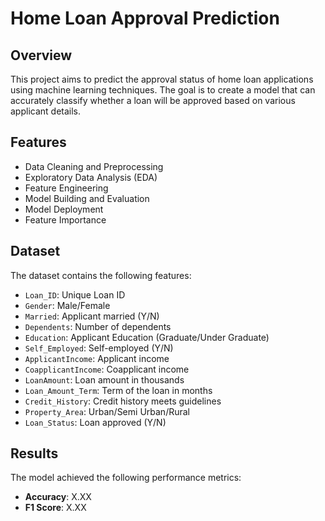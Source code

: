 # Home Loan Approval Prediction

## Overview
This project aims to predict the approval status of home loan applications using machine learning techniques. The goal is to create a model that can accurately classify whether a loan will be approved based on various applicant details.

## Features
- Data Cleaning and Preprocessing
- Exploratory Data Analysis (EDA)
- Feature Engineering
- Model Building and Evaluation
- Model Deployment
- Feature Importance

## Dataset
The dataset contains the following features:
- `Loan_ID`: Unique Loan ID
- `Gender`: Male/Female
- `Married`: Applicant married (Y/N)
- `Dependents`: Number of dependents
- `Education`: Applicant Education (Graduate/Under Graduate)
- `Self_Employed`: Self-employed (Y/N)
- `ApplicantIncome`: Applicant income
- `CoapplicantIncome`: Coapplicant income
- `LoanAmount`: Loan amount in thousands
- `Loan_Amount_Term`: Term of the loan in months
- `Credit_History`: Credit history meets guidelines
- `Property_Area`: Urban/Semi Urban/Rural
- `Loan_Status`: Loan approved (Y/N)

## Results
The model achieved the following performance metrics:
- **Accuracy**: X.XX
- **F1 Score**: X.XX
